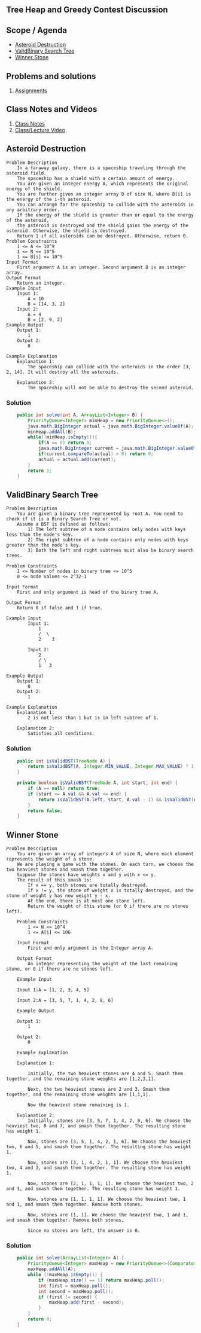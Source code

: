 
## Tree Heap and Greedy Contest Discussion

## Scope / Agenda
- [Asteroid Destruction](#asteroid-destruction)
- [ValidBinary Search Tree](#validbinary-search-tree)
- [Winner Stone](#winner-stone)
  

## Problems and solutions

1. [Assignments](https://github.com/rajpiyush220/Algorithms/tree/master/problems/src/main/java/com/learning/scaler/advance/module4/contest5)

## Class Notes and Videos
1. [Class Notes](https://github.com/rajpiyush220/Algorithms/blob/master/Notes/class_Notes/Advance%20DSA%20Notes/Tree%20Heap%20and%20Greedy%20Contest.pdf)
2. [Class/Lecture Video](https://youtu.be/GXraklk5Nd8)

## Asteroid Destruction
    Problem Description
        In a faraway galaxy, there is a spaceship traveling through the asteroid field.
        The spaceship has a shield with a certain amount of energy.
        You are given an integer energy A, which represents the original energy of the shield.
        You are further given an integer array B of size N, where B[i] is the energy of the i-th asteroid.
        You can arrange for the spaceship to collide with the asteroids in any arbitrary order.
        If the energy of the shield is greater than or equal to the energy of the asteroid,
        the asteroid is destroyed and the shield gains the energy of the asteroid. Otherwise, the shield is destroyed.
        Return 1 if all asteroids can be destroyed. Otherwise, return 0.
    Problem Constraints
        1 <= A <= 10^9
        1 <= N <= 10^5
        1 <= B[i] <= 10^9
    Input Format
        First argument A is an integer. Second argument B is an integer array.
    Output Format
        Return an integer.
    Example Input
        Input 1:
            A = 10
            B = [14, 3, 2]
        Input 2:
            A = 4
            B = [2, 9, 2]
    Example Output
        Output 1:
            1
        Output 2:
            0

    Example Explanation
        Explanation 1:
            The spaceship can collide with the asteroids in the order [3, 2, 14]. It will destroy all the asteroids.

        Explanation 2:
            The spaceship will not be able to destroy the second asteroid.

### Solution
```java
    public int solve(int A, ArrayList<Integer> B) {
        PriorityQueue<Integer> minHeap = new PriorityQueue<>();
        java.math.BigInteger actual = java.math.BigInteger.valueOf(A);
        minHeap.addAll(B);
        while(!minHeap.isEmpty()){
            if(A <= 0) return 0;
            java.math.BigInteger current = java.math.BigInteger.valueOf(minHeap.poll());
            if(current.compareTo(actual) > 0) return 0;
            actual = actual.add(current);
        }
        return 1;
    }
```

## ValidBinary Search Tree
    Problem Description
        You are given a binary tree represented by root A. You need to check if it is a Binary Search Tree or not.
        Assume a BST is defined as follows:
            1) The left subtree of a node contains only nodes with keys less than the node's key.
            2) The right subtree of a node contains only nodes with keys greater than the node's key.
            3) Both the left and right subtrees must also be binary search trees.

    Problem Constraints
        1 <= Number of nodes in binary tree <= 10^5
        0 <= node values <= 2^32-1

    Input Format
        First and only argument is head of the binary tree A.

    Output Format
        Return 0 if false and 1 if true.

    Example Input
            Input 1:
                1
                /  \
                2    3

            Input 2:
                2
                / \
                1   3

    Example Output
        Output 1:
            0
        Output 2:
            1

    Example Explanation
        Explanation 1:
            2 is not less than 1 but is in left subtree of 1.

        Explanation 2:
            Satisfies all conditions.
### Solution
```java
    public int isValidBST(TreeNode A) {
        return isValidBST(A, Integer.MIN_VALUE, Integer.MAX_VALUE) ? 1 : 0;
    }

    private boolean isValidBST(TreeNode A, int start, int end) {
        if (A == null) return true;
        if (start <= A.val && A.val <= end) {
            return isValidBST(A.left, start, A.val - 1) && isValidBST(A.right, A.val + 1, end);
        }
        return false;
    }
```
## Winner Stone
    Problem Description
        You are given an array of integers A of size N, where each element represents the weight of a stone.
        We are playing a game with the stones. On each turn, we choose the two heaviest stones and smash them together.
        Suppose the stones have weights x and y with x <= y.
        The result of this smash is:
            If x == y, both stones are totally destroyed.
            If x != y, the stone of weight x is totally destroyed, and the stone of weight y has new weight y - x.
            At the end, there is at most one stone left.
            Return the weight of this stone (or 0 if there are no stones left).

        Problem Constraints
            1 <= N <= 10^4
            1 <= A[i] <= 106

        Input Format
            First and only argument is the Integer array A.

        Output Format
            An integer representing the weight of the last remaining stone, or 0 if there are no stones left.

        Example Input

        Input 1:A = [1, 2, 3, 4, 5]

        Input 2:A = [3, 5, 7, 1, 4, 2, 8, 6]

        Example Output

        Output 1:
            1

        Output 2:
            0

        Example Explanation

        Explanation 1:

            Initially, the two heaviest stones are 4 and 5. Smash them together, and the remaining stone weights are [1,2,3,1].

            Next, the two heaviest stones are 2 and 3. Smash them together, and the remaining stone weights are [1,1,1].

            Now the heaviest stone remaining is 1.

        Explanation 2:
            Initially, stones are [3, 5, 7, 1, 4, 2, 8, 6]. We choose the heaviest two, 8 and 7, and smash them together. The resulting stone has weight 1.

            Now, stones are [3, 5, 1, 4, 2, 1, 6]. We choose the heaviest two, 6 and 5, and smash them together. The resulting stone has weight 1.

            Now, stones are [3, 1, 4, 2, 1, 1]. We choose the heaviest two, 4 and 3, and smash them together. The resulting stone has weight 1.

            Now, stones are [2, 1, 1, 1, 1]. We choose the heaviest two, 2 and 1, and smash them together. The resulting stone has weight 1.

            Now, stones are [1, 1, 1, 1]. We choose the heaviest two, 1 and 1, and smash them together. Remove both stones.

            Now, stones are [1, 1]. We choose the heaviest two, 1 and 1, and smash them together. Remove both stones.

            Since no stones are left, the answer is 0.
### Solution
```java
    public int solve(ArrayList<Integer> A) {
        PriorityQueue<Integer> maxHeap = new PriorityQueue<>(Comparator.reverseOrder());
        maxHeap.addAll(A);
        while (!maxHeap.isEmpty()) {
            if (maxHeap.size() == 1) return maxHeap.poll();
            int first = maxHeap.poll();
            int second = maxHeap.poll();
            if (first != second) {
                maxHeap.add(first - second);
            }
        }
        return 0;
    }
```